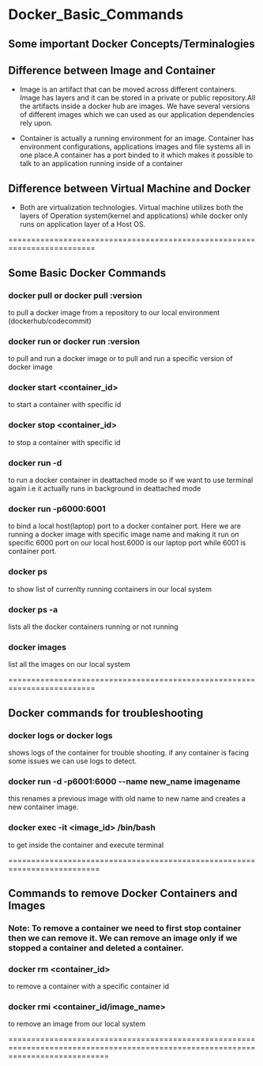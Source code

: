 # Docker_Basic_Commands

## Some important Docker Concepts/Terminalogies 

## Difference between Image and Container
- Image is an artifact that can be moved across different containers. Image has layers and it can be stored in a private or public repository.All the artifacts inside a docker hub are images. We have several versions of different images which we can used as our application dependencies rely upon.

- Container is actually a running environment for an image. Container has environment configurations, applications images and file systems all in one place.A container has a port binded to it which makes it possible to talk to an application running inside of a container

## Difference between Virtual Machine and Docker

- Both are virtualization technologies. Virtual machine utilizes both the layers of Operation system(kernel and applications)  while docker only runs on application layer of a Host OS.


=========================================================================

## Some Basic Docker Commands

### docker pull <imagename> or docker pull <imagename>:version 
  to pull a docker image from a repository to our local environment (dockerhub/codecommit)

### docker run <imagename> or docker run <imagename>:version
  to pull and run a docker image or to pull and run a specific version of docker image

### docker start <container_id>
  to start a container with specific id

### docker stop <container_id>
  to stop a container with specific id

### docker run -d <imagename> 
  to run a docker container in deattached mode so if we want to use terminal again i.e it actually runs in background in deattached mode

### docker run -p6000:6001 <imagename>
  to bind a local host(laptop) port to a docker container port. Here we are running a docker image with specific image name
  and making it run on specific 6000 port on our local host.6000 is our laptop port while 6001 is container port.

### docker ps
  to show list of currenlty running containers in our local system

### docker ps -a 
  lists all the docker containers running or not running

### docker images
  list all the images on our local system

=========================================================================

## Docker commands for troubleshooting

 ### docker logs <containerid> or docker logs <containername>
   shows logs of the container for trouble shooting. if any container is facing some issues we can use logs 
   to detect.

 ### docker run -d -p6001:6000 --name new_name imagename
   this renames a previous image with old name to new name and creates a new container image.
 
 ### docker exec -it <image_id> /bin/bash
   to get inside the container and execute terminal

==========================================================================
 
## Commands to remove Docker Containers and Images

### Note: To remove a container we need to first stop container then we can remove it. We can remove an image only if we stopped a container and deleted a container.

 ### docker rm <container_id>
   to remove a container with a specific container id

 ### docker rmi <container_id/image_name>
   to remove an image from our local system


==================================================================================================================================
